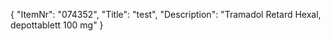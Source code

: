 {
  "ItemNr": "074352",
  "Title": "test",
  "Description": "Tramadol Retard Hexal, depottablett 100 mg"
}